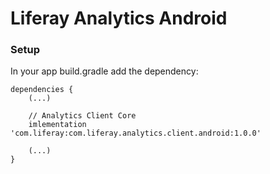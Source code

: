 # Liferay Analytics Android

### Setup
In your app build.gradle add the dependency:

```
dependencies {
    (...)

    // Analytics Client Core
    imlementation 'com.liferay:com.liferay.analytics.client.android:1.0.0'

    (...)
}
```